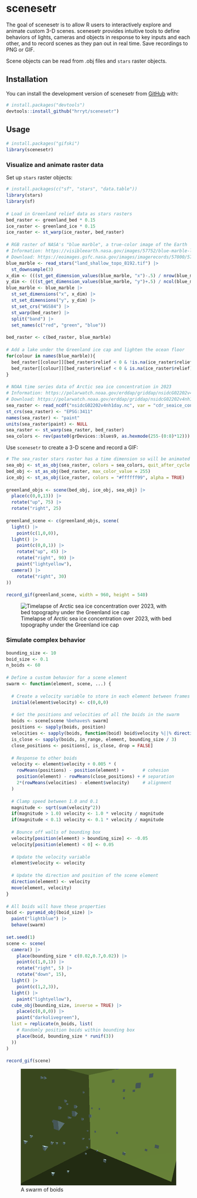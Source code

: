 
<!-- README.md is generated from README.Rmd. Please edit that file -->

# scenesetr

<!-- badges: start -->
<!-- badges: end -->

The goal of scenesetr is to allow R users to interactively explore and
animate custom 3-D scenes. scenesetr provides intuitive tools to define
behaviors of lights, cameras and objects in response to key inputs and
each other, and to record scenes as they pan out in real time. Save
recordings to PNG or GIF.

Scene objects can be read from .obj files and `stars` raster objects.

## Installation

You can install the development version of scenesetr from
[GitHub](https://github.com/) with:

``` r
# install.packages("devtools")
devtools::install_github("hrryt/scenesetr")
```

## Usage

``` r
# install.packages("gifski")
library(scenesetr)
```

### Visualize and animate raster data

Set up `stars` raster objects:

``` r
# install.packages(c("sf", "stars", "data.table"))
library(stars)
library(sf)

# Load in Greenland relief data as stars rasters
bed_raster <- greenland_bed * 0.15
ice_raster <- greenland_ice * 0.15
ice_raster <- st_warp(ice_raster, bed_raster)

# RGB raster of NASA's "blue marble", a true-color image of the Earth
# Information: https://visibleearth.nasa.gov/images/57752/blue-marble-land-surface-shallow-water-and-shaded-topography
# Download: https://eoimages.gsfc.nasa.gov/images/imagerecords/57000/57752/land_shallow_topo_8192.tif
blue_marble <- read_stars("land_shallow_topo_8192.tif") |>
  st_downsample(3)
x_dim <- (((st_get_dimension_values(blue_marble, "x")-.5) / nrow(blue_marble))-.5) * 360
y_dim <- (((st_get_dimension_values(blue_marble, "y")+.5) / ncol(blue_marble))-.5) * 180
blue_marble <- blue_marble |>
  st_set_dimensions("x", x_dim) |>
  st_set_dimensions("y", y_dim) |>
  st_set_crs("WGS84") |>
  st_warp(bed_raster) |>
  split("band") |>
  set_names(c("red", "green", "blue"))

bed_raster <- c(bed_raster, blue_marble)

# Add a lake under the Greenland ice cap and lighten the ocean floor
for(colour in names(blue_marble)){
  bed_raster[[colour]][bed_raster$relief < 0 & !is.na(ice_raster$relief)] <- bed_raster[[colour]][[1,1]]
  bed_raster[[colour]][bed_raster$relief < 0 & is.na(ice_raster$relief)] <- 255-(0.8*(255-bed_raster[[colour]][[1,1]]))
}

# NOAA time series data of Arctic sea ice concentration in 2023
# Information: https://polarwatch.noaa.gov/erddap/griddap/nsidcG02202v4nh1day.graph
# Download: https://polarwatch.noaa.gov/erddap/griddap/nsidcG02202v4nh1day.nc?cdr_seaice_conc[(2023-01-01T00:00:00Z):1:(2024-01-01T00:00:00Z)][(5837500.0):1:(-5337500.0)][(-3837500.0):1:(3737500.0)]
sea_raster <- read_ncdf("nsidcG02202v4nh1day.nc", var = "cdr_seaice_conc")
st_crs(sea_raster) <- "EPSG:3411"
names(sea_raster) <- "paint"
units(sea_raster$paint) <- NULL
sea_raster <- st_warp(sea_raster, bed_raster)
sea_colors <- rev(paste0(grDevices::blues9, as.hexmode(255-(0:8)*12)))
```

Use `scenesetr` to create a 3-D scene and record a GIF:

``` r
# The sea_raster stars raster has a time dimension so will be animated
sea_obj <- st_as_obj(sea_raster, colors = sea_colors, quit_after_cycle = TRUE, alpha = TRUE)
bed_obj <- st_as_obj(bed_raster, max_color_value = 255)
ice_obj <- st_as_obj(ice_raster, colors = "#ffffff99", alpha = TRUE)

greenland_objs <- scene(bed_obj, ice_obj, sea_obj) |>
  place(c(0,0,13)) |>
  rotate("up", 75) |>
  rotate("right", 25)

greenland_scene <- c(greenland_objs, scene(
  light() |> 
    point(c(1,0,0)),
  light() |>
    point(c(0,0,1)) |>
    rotate("up", 45) |>
    rotate("right", 90) |>
    paint("lightyellow"),
  camera() |>
    rotate("right", 30)
))

record_gif(greenland_scene, width = 960, height = 540)
```

<figure>
<img src="man/figures/README-greenland.gif"
alt="Timelapse of Arctic sea ice concentration over 2023, with bed topography under the Greenland ice cap" />
<figcaption aria-hidden="true">Timelapse of Arctic sea ice concentration
over 2023, with bed topography under the Greenland ice cap</figcaption>
</figure>

### Simulate complex behavior

``` r
bounding_size <- 10
boid_size <- 0.1
n_boids <- 60

# Define a custom behavior for a scene element
swarm <- function(element, scene, ...) {
  
  # Create a velocity variable to store in each element between frames
  initial(element$velocity) <- c(0,0,0)
  
  # Get the positions and velocities of all the boids in the swarm
  boids <- scene[scene %behaves% swarm]
  positions <- sapply(boids, position)
  velocities <- sapply(boids, function(boid) boid$velocity %||% direction(boid))
  is_close <- sapply(boids, in_range, element, bounding_size / 3)
  close_positions <- positions[, is_close, drop = FALSE]
  
  # Response to other boids
  velocity <- element$velocity + 0.005 * (
    rowMeans(positions) - position(element) +       # cohesion
    position(element) - rowMeans(close_positions) + # separation
    2*(rowMeans(velocities) - element$velocity)     # alignment
  )
  
  # Clamp speed between 1.0 and 0.1
  magnitude <- sqrt(sum(velocity^2))
  if(magnitude > 1.0) velocity <- 1.0 * velocity / magnitude
  if(magnitude < 0.1) velocity <- 0.1 * velocity / magnitude
  
  # Bounce off walls of bounding box
  velocity[position(element) > bounding_size] <- -0.05
  velocity[position(element) < 0] <- 0.05
  
  # Update the velocity variable
  element$velocity <- velocity
  
  # Update the direction and position of the scene element
  direction(element) <- velocity
  move(element, velocity)
}

# All boids will have these properties
boid <- pyramid_obj(boid_size) |>
  paint("lightblue") |>
  behave(swarm)

set.seed(1)
scene <- scene(
  camera() |>
    place(bounding_size * c(0.02,0.7,0.02)) |>
    point(c(1,0,1)) |>
    rotate("right", 5) |>
    rotate("down", 15),
  light() |>
    point(c(1,2,3)),
  light() |>
    paint("lightyellow"),
  cube_obj(bounding_size, inverse = TRUE) |>
    place(c(0,0,0)) |>
    paint("darkolivegreen"),
  list = replicate(n_boids, list(
    # Randomly position boids within bounding box
    place(boid, bounding_size * runif(3))
  ))
)

record_gif(scene)
```

<figure>
<img src="man/figures/README-boids.gif" alt="A swarm of boids" />
<figcaption aria-hidden="true">A swarm of boids</figcaption>
</figure>

